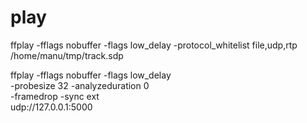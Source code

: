 # play

ffplay -fflags nobuffer -flags low_delay -protocol_whitelist file,udp,rtp /home/manu/tmp/track.sdp

ffplay -fflags nobuffer -flags low_delay \
       -probesize 32 -analyzeduration 0 \
       -framedrop -sync ext \
       udp://127.0.0.1:5000